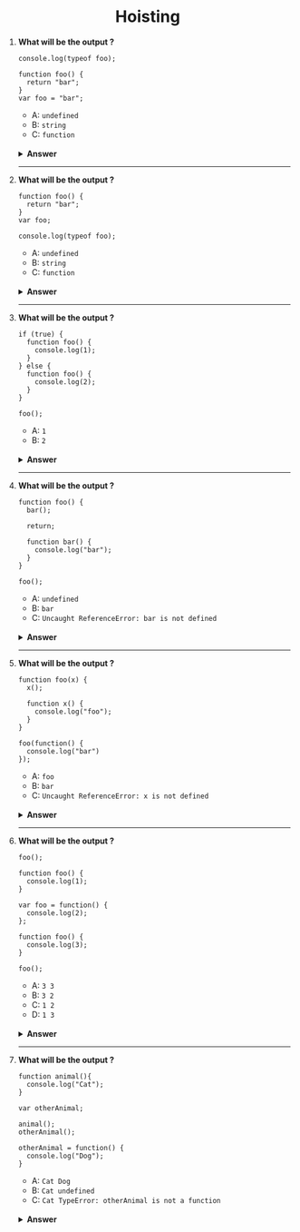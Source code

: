 <div align="center">
  <h1>Hoisting</h1>
</div>

<ol>
<li>

**What will be the output ?**

```JS
console.log(typeof foo);

function foo() {
  return "bar";
}
var foo = "bar";

```

- A: `undefined`
- B: `string`
- C: `function`

<br/>

<details>
<summary><b>Answer</b></summary>
<p>

#### Option: C

</p>
</details>

</li>

---

<li>

**What will be the output ?**

```JS
function foo() {
  return "bar";
}
var foo;

console.log(typeof foo);
```

- A: `undefined`
- B: `string`
- C: `function`

<br/>

<details>
<summary><b>Answer</b></summary>
<p>

#### Option: C

</p>
</details>

</li>

---

<li>

**What will be the output ?**

```JS
if (true) {
  function foo() {
    console.log(1);
  }
} else {
  function foo() {
    console.log(2);
  }
}

foo();
```

- A: `1`
- B: `2`

<br/>

<details>
<summary><b>Answer</b></summary>
<p>

#### Option: A

</p>
</details>

</li>

---

<li>

**What will be the output ?**

```JS
function foo() {
  bar();

  return;

  function bar() {
    console.log("bar");
  }
}

foo();
```

- A: `undefined`
- B: `bar`
- C: `Uncaught ReferenceError: bar is not defined`

<br/>

<details>
<summary><b>Answer</b></summary>
<p>

#### Option: B

</p>
</details>

</li>

---

<li>

**What will be the output ?**

```JS
function foo(x) {
  x();

  function x() {
    console.log("foo");
  }
}

foo(function() {
  console.log("bar")
});
```

- A: `foo`
- B: `bar`
- C: `Uncaught ReferenceError: x is not defined`

<br/>

<details>
<summary><b>Answer</b></summary>
<p>

#### Option: A

</p>
</details>

</li>

---

<li>

**What will be the output ?**

```JS
foo();

function foo() {
  console.log(1);
}

var foo = function() {
  console.log(2);
};

function foo() {
  console.log(3);
}

foo();
```

- A: `3 3`
- B: `3 2`
- C: `1 2`
- D: `1 3`

<br/>

<details>
<summary><b>Answer</b></summary>
<p>

#### Option: B

</p>
</details>

</li>

---

<li>

**What will be the output ?**

```JS
function animal(){
  console.log("Cat");
}

var otherAnimal;

animal();
otherAnimal();

otherAnimal = function() {
  console.log("Dog");
}
```

- A: `Cat Dog`
- B: `Cat undefined`
- C: `Cat TypeError: otherAnimal is not a function`

<br/>

<details>
<summary><b>Answer</b></summary>
<p>

#### Option: C

</p>
</details>

</li>
</ol>
